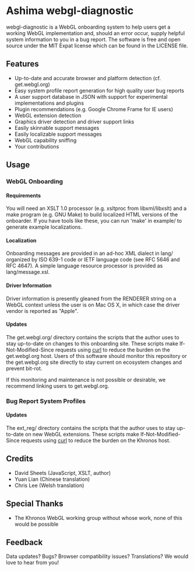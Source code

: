 # Ashima webgl-diagnostic

webgl-diagnostic is a WebGL onboarding system to help users get a
working WebGL implementation and, should an error occur, supply helpful
system information to you in a bug report. The software is free and open
source under the MIT Expat license which can be found in the LICENSE
file.

## Features

* Up-to-date and accurate browser and platform detection (cf. get.webgl.org)
* Easy system profile report generation for high quality user bug reports
* A user support database in JSON with support for experimental implementations and plugins
* Plugin recommendations (e.g. Google Chrome Frame for IE users)
* WebGL extension detection
* Graphics driver detection and driver support links
* Easily skinnable support messages
* Easily localizable support messages
* WebGL capability sniffing
* Your contributions

## Usage

### WebGL Onboarding

#### Requirements

You will need an XSLT 1.0 processor (e.g. xsltproc from libxml/libxslt)
and a make program (e.g. GNU Make) to build localized HTML versions of
the onboarder. If you have tools like these, you can run 'make' in example/
to generate example localizations.

#### Localization

Onboarding messages are provided in an ad-hoc XML dialect in lang/
organized by ISO 639-1 code or IETF language code (see RFC 5646 and RFC
4647). A simple language resource processor is provided as lang/message.xsl.

#### Driver Information

Driver information is presently gleaned from the RENDERER string on a WebGL
context unless the user is on Mac OS X, in which case the driver vendor
is reported as "Apple".

#### Updates

The get.webgl.org/ directory contains the scripts that the author uses
to stay up-to-date on changes to this onboarding site. These scripts
make If-Not-Modified-Since requests using [curl](http://curl.haxx.se/)
to reduce the burden on the get.webgl.org host. Users of this software
should monitor this repository or the get.webgl.org site directly to
stay current on ecosystem changes and prevent bit-rot.

If this monitoring and maintenance is not possible or
desirable, we recommend linking users to get.webgl.org.

### Bug Report System Profiles

#### Updates

The ext_reg/ directory contains the scripts that the author uses to stay
up-to-date on new WebGL extensions. These scripts make
If-Not-Modified-Since requests using [curl](http://curl.haxx.se/) to
reduce the burden on the Khronos host.

## Credits

* David Sheets (JavaScript, XSLT, author)
* Yuan Lian (Chinese translation)
* Chris Lee (Welsh translation)

## Special Thanks

* The Khronos WebGL working group without whose work, none of this would
  be possible

## Feedback

Data updates? Bugs? Browser compatibility issues? Translations? We would
love to hear from you!
